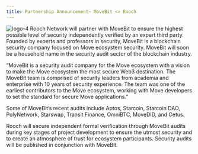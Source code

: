 ```yaml
---
title: Partnership Announcement~ MoveBit <> Rooch
---
```

![logo-4](https://user-images.githubusercontent.com/99104408/217911743-1d9f34bd-d79a-4ccb-bbb6-9f8460845b36.png)
Rooch Network will partner with MoveBit to ensure the highest possible level of security independently verified by an expert third party. Founded by experts and professors in security, MoveBit is a blockchain security company focused on Move ecosystem security. MoveBit will soon be a household name in the security audit sector of the blockchain industry. 

“MoveBit is a security audit company for the Move ecosystem with a vision to make the Move ecosystem the most secure Web3 destination. The MoveBit team is comprised of security leaders from academia and enterprise with 10 years of security experience. The team was one of the earliest contributors to the Move ecosystem, working with Move developers to set the standard for secure Move applications.” 

Some of MoveBit’s recent audits include Aptos, Starcoin, Starcoin DAO, PolyNetwork, Starswap, Transit Finance, OmniBTC, MoveDID, and Cetus. 

Rooch will secure independent formal verification through MoveBit audits during key stages of project development to ensure the utmost security and to create an atmosphere of trust for ecosystem participants. Security audits will be published in conjunction with MoveBit. 
